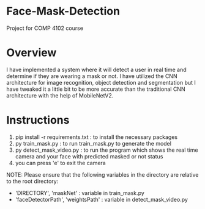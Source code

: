 # Face-Mask-Detection

Project for COMP 4102 course

# Overview

I have implemented a system where it will detect a user in real time and determine if they are wearing a mask or not. I have utilized the CNN architecture for image recognition, object detection and segmentation but I have tweaked it a little bit to be more accurate than the traditional CNN architecture with the help of MobileNetV2.

# Instructions

1. pip install -r requirements.txt : to install the necessary packages
2. py train_mask.py : to run train_mask.py to generate the model
3. py detect_mask_video.py : to run the program which shows the real time camera and your face with predicted masked or not status
4. you can press 'e' to exit the camera

NOTE: Please ensure that the following variables in the directory are relative to the root directory:

- 'DIRECTORY', 'maskNet' : variable in train_mask.py
- 'faceDetectorPath', 'weightsPath' : variable in detect_mask_video.py
